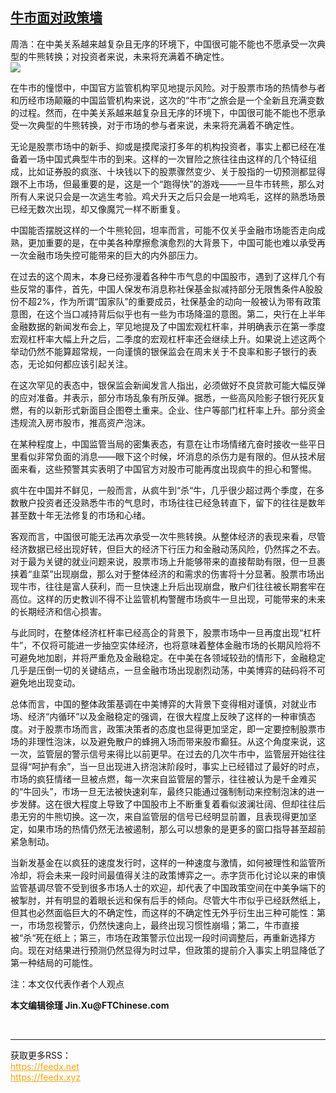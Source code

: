 <!--1594669922000-->
[牛市面对政策墙](https://cn.ft.com/story/001088516?full=y)
------

<div></div><div class="story-lead">周浩：在中美关系越来越复杂且无序的环境下，中国很可能不能也不愿承受一次典型的牛熊转换；对投资者来说，未来将充满着不确定性。</div><div class=" story-image image"><img src="https://thumbor.ftacademy.cn/unsafe/1340x754/https://thumbor.ftacademy.cn/unsafe/picture/6/000088656_piclink.jpg"></div><div class="story-body"><div id="story-body-container"><p>在牛市的憧憬中，中国官方监管机构罕见地提示风险。对于股票市场的热情参与者和历经市场颠簸的中国监管机构来说，这次的“牛市“之旅会是一个全新且充满变数的过程。然而，在中美关系越来越复杂且无序的环境下，中国很可能不能也不愿承受一次典型的牛熊转换，对于市场的参与者来说，未来将充满着不确定性。</p><p>无论是股票市场中的新手、抑或是摸爬滚打多年的机构投资者，事实上都已经在准备着一场中国式典型牛市的到来。这样的一次冒险之旅往往由这样的几个特征组成，比如证券股的疯涨、十块钱以下的股票骤然变少、关于股指的一切预测都显得跟不上市场，但最重要的是，这是一个“跑得快”的游戏——一旦牛市转熊，那么对所有人来说只会是一次逃生考验。鸡犬升天之后只会是一地鸡毛，这样的熟悉场景已经无数次出现，却又像魔咒一样不断重复。</p><p>中国能否摆脱这样的一个牛熊轮回，坦率而言，可能不仅关乎金融市场能否走向成熟，更加重要的是，在中美各种摩擦愈演愈烈的大背景下，中国可能也难以承受再一次金融市场失控可能带来的巨大的内外部压力。</p><p>在过去的这个周末，本身已经弥漫着各种牛市气息的中国股市，遇到了这样几个有些反常的事件，首先，中国人保发布消息称社保基金拟减持部分无限售条件A股股份不超2%，作为所谓“国家队”的重要成员，社保基金的动向一般被认为带有政策意图，在这个当口减持背后似乎也有一些为市场降温的意图。第二，央行在上半年金融数据的新闻发布会上，罕见地提及了中国宏观杠杆率，并明确表示在第一季度宏观杠杆率大幅上升之后，二季度的宏观杠杆率还会继续上升。如果说上述这两个举动仍然不能算超常规，一向谨慎的银保监会在周末关于不良率和影子银行的表态，无论如何都应该引起关注。</p><div  data-o-ads-name="mpu-middle1" class="o-ads in-article-advert" data-o-ads-formats-default="false"  data-o-ads-formats-small="FtcMobileMpu"  data-o-ads-formats-medium="FtcMpu" data-o-ads-formats-large="FtcMpu" data-o-ads-formats-extra="FtcMpu" data-o-ads-targeting="cnpos=middle1;" data-cy='[{"devices":["PC","iPhoneWeb","AndroidWeb","iPhoneApp","AndroidApp"],"pattern":"MPU","position":"Middle1","container":"mpuInStory"}]'></div><p>在这次罕见的表态中，银保监会新闻发言人指出，必须做好不良贷款可能大幅反弹的应对准备。并表示，部分市场乱象有所反弹。据悉，一些高风险影子银行死灰复燃，有的以新形式新面目企图卷土重来。企业、住户等部门杠杆率上升。部分资金违规流入房市股市，推高资产泡沫。</p><p>在某种程度上，中国监管当局的密集表态，有意在让市场情绪亢奋时接收一些平日里看似非常负面的消息——眼下这个时候，坏消息的杀伤力是有限的。但从技术层面来看，这些预警其实表明了中国官方对股市可能再度出现疯牛的担心和警惕。</p><p>疯牛在中国并不鲜见，一般而言，从疯牛到“杀“牛，几乎很少超过两个季度，在多数散户投资者还没熟悉牛市的气息时，市场往往已经急转直下，留下的往往是数年甚至数十年无法修复的市场和心绪。</p><p>客观而言，中国很可能无法再次承受一次牛熊转换。从整体经济的表现来看，尽管经济数据已经出现好转，但巨大的经济下行压力和金融动荡风险，仍然挥之不去。对于最为关键的就业问题来说，股票市场上升能够带来的直接帮助有限，但一旦裹挟着“韭菜”出现崩盘，那么对于整体经济的和需求的伤害将十分显著。股票市场出现牛市，往往是富人获利，而一旦快速上升后出现崩盘，散户们往往被长期套牢在高位。这样的历史教训不得不让监管机构警醒市场疯牛一旦出现，可能带来的未来的长期经济和信心损害。</p><p>与此同时，在整体经济杠杆率已经高企的背景下，股票市场中一旦再度出现“杠杆牛”，不仅将可能进一步抽空实体经济，也将意味着整体金融市场的长期风险将不可避免地加剧，并将严重危及金融稳定。在中美在各领域较劲的情形下，金融稳定几乎是压倒一切的关键结点，一旦金融市场出现剧烈动荡，中美博弈的砝码将不可避免地出现变动。</p><p>总体而言，中国的整体政策基调在中美博弈的大背景下变得相对谨慎，对就业市场、经济“内循环”以及金融稳定的强调，在很大程度上反映了这样的一种审慎态度。对于股票市场而言，政策决策者的态度也显得更加坚定，即一定要控制股票市场的非理性泡沫，以及避免散户的蜂拥入场而带来股市癫狂。从这个角度来说，这一次，监管层的警示信号来得比以前更早。在过去的几次牛市中，监管层开始往往显得“呵护有余”，当一旦出现进入挤泡沫阶段时，事实上已经错过了最好的时点，市场的疯狂情绪一旦被点燃，每一次来自监管层的警示，往往被认为是千金难买的“牛回头”，市场一旦无法被快速刹车，最终只能通过强制制动来控制泡沫的进一步发酵。这在很大程度上导致了中国股市上不断重复着看似波澜壮阔、但却往往后患无穷的牛熊切换。这一次，来自监管层的信号已经明显前置，且表现得更加坚定，如果市场的热情仍然无法被遏制，那么可以想象的是更多的窗口指导甚至超前紧急制动。</p><div data-o-ads-name="mpu-middle2" class="o-ads in-article-advert" data-o-ads-formats-default="false"  data-o-ads-formats-small="FtcMobileMpu"  data-o-ads-formats-medium="false" data-o-ads-formats-large="false" data-o-ads-formats-extra="false" data-o-ads-targeting="cnpos=middle2;" data-cy='[{"devices":["iPhoneWeb","AndroidWeb","iPhoneApp","AndroidApp"],"pattern":"MPU","position":"Middle2","container":"mpuInStory"}]'></div><p>当新发基金在以疯狂的速度发行时，这样的一种速度与激情，如何被理性和监管所冷却，将会未来一段时间最值得关注的政策博弈之一。赤字货币化讨论以来的审慎监管基调尽管不受到很多市场人士的欢迎，却代表了中国政策空间在中美争端下的被掣肘，并有明显的着眼长远和保有后手的倾向。尽管大牛市似乎已经跃然纸上，但其也必然面临巨大的不确定性，而这样的不确定性无外乎衍生出三种可能性：第一，市场忽视警示，仍然快速向上，最终出现习惯性崩塌；第二，牛市直接被“杀“死在纸上；第三，市场在政策警示位出现一段时间调整后，再重新选择方向。现在对结果进行预测仍然显得为时过早，但政策的提前介入事实上明显降低了第一种结局的可能性。</p><p>注：本文仅代表作者个人观点</p><p><b>本文编辑徐瑾 Jin.Xu@FTChinese.com </b></p></div><div class="clearfloat"></div></div><br><hr><div>获取更多RSS：<br><a href="https://feedx.net" style="color:orange" target="_blank">https://feedx.net</a> <br><a href="https://feedx.xyz" style="color:orange" target="_blank">https://feedx.xyz</a><br></div>
